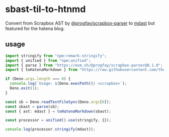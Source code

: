 # sbast-til-to-htnmd

Convert from Scrapbox AST by [@progfay/scrapbox-parser](https://github.com/progfay/scrapbox-parser) to [mdast](https://github.com/syntax-tree/mdast) but featured for the hatena blog.

## usage

```typescript
import stringify from "npm:remark-stringify";
import { unified } from "npm:unified";
import { parse } from "https://esm.sh/@progfay/scrapbox-parser@8.1.0";
import { toHatenaMarkdown } from "https://raw.githubusercontent.com/theoremoon/sbast-util-to-htnmd/v0.1.0/mod.ts";

if (Deno.args.length === 0) {
  console.log(`Usage: ${Deno.execPath()} <scrapbox>`);
  Deno.exit(1);
}

const sb = Deno.readTextFileSync(Deno.args[0]);
const sbast = parse(sb);
const { ast: mdast } = toHatenaMarkdown(sbast);

const processor = unified().use(stringify, {});

console.log(processor.stringify(mdast));
```
